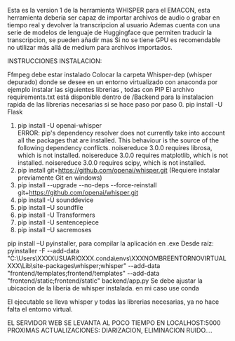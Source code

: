 Esta es la version 1 de la herramienta WHISPER para el EMACON, esta herramienta deberia ser capaz de importar archivos de audio o grabar en tiempo real y devolver la transcripcion al usuario
Ademas cuenta con una serie de modelos de lenguaje de Huggingface que permiten traducir la transcripcion, se pueden añadir mas
Si no se tiene GPU es recomendable no utilizar más allá de medium para archivos importados.

INSTRUCCIONES INSTALACION:

Ffmpeg debe estar instalado
Colocar la carpeta Whisper-dep (whisper depurado) donde se desee
en un entorno virtualizado con anaconda por ejemplo instalar las siguientes librerias , todas con PIP
El archivo requirements.txt está disponible dentro de /Backend para la instalacion rapida de las librerias necesarias
si se hace paso por paso
0. pip install -U Flask
1. pip install -U openai-whisper  
ERROR: pip's dependency resolver does not currently take into account all the packages that are installed. This behaviour is the source of the following dependency conflicts.
noisereduce 3.0.0 requires librosa, which is not installed.
noisereduce 3.0.0 requires matplotlib, which is not installed.
noisereduce 3.0.0 requires scipy, which is not installed.
4. pip install git+https://github.com/openai/whisper.git  (Requiere instalar previamente Git en windows)
5. pip install --upgrade --no-deps --force-reinstall git+https://github.com/openai/whisper.git
6. pip install -U sounddevice 
7. pip install –U soundfile
8. pip install -U Transformers
9. pip install -U sentencepiece
10. pip install –U sacremoses

pip install –U pyinstaller, para compilar la aplicación en .exe
Desde raíz: pyinstaller -F --add-data "C:\Users\XXXXUSUARIOXXX\.conda\envs\XXXNOMBREENTORNOVIRTUALXXX\Lib\site-packages\whisper;whisper" --add-data "frontend/templates;frontend/templates" --add-data "frontend/static;frontend/static" backend/app.py
Se debe ajustar la ubicacion de la liberia de whisper instalada. en mi caso use conda

El ejecutable se lleva whisper y todas las librerias necesarias, ya no hace falta el entorno virtual.

EL SERVIDOR WEB SE LEVANTA AL POCO TIEMPO EN LOCALHOST:5000
PROXIMAS ACTUALIZACIONES: DIARIZACION, ELIMINACION RUIDO....
